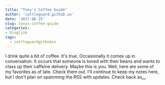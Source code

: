 ```yaml
---
title: "Tony's Coffee Guide"
author: 'cattleguard.github.io'
date: '2017-06-25'
slug: tonys-coffee-guide
categories:
- bloglink
tags:
  - cattleguardgithubio
---
```


I drink quite a bit of coffee. It's true. Occasionally it comes up in conversation. It occurs that someone is bored with their beans and wants to class up their caffeine delivery. Maybe this is you. Well, here are some of my favorites as of late. Check them out. I'll continue to keep my notes here, but I don't plan on spamming the RSS with updates. Check back as[... <i class="fas fa-external-link-alt"></i>](https://cattleguard.github.io/2017/06/25/coffee-guide/)

